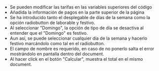 - Se pueden modificar las tarifas en las variables superiores del código
- Añadida la información de pagos en la parte superior de la página
- Se ha introducido tanto el desplegable de días de la semana como la opción radiobutton de laborable y festivo.
- Al seleccionar "Domingo", la opción de tipo de día se desactiva al entender que el "Domingo" es festivo.
- Aun así, se puede seleccionar cualquier día de la semana y hacerlo festivo marcándolo como tal en el radiobutton.
- El campo de nombre es requerido, en caso de no ponerlo salta el error mostrándolo en pantalla dentro del document.
- Al hacer click en el botón "Calcular", muestra el total en el mismo document.